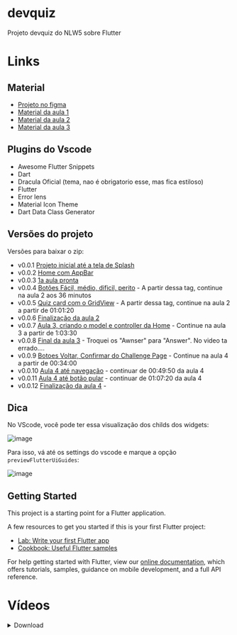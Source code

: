 # devquiz

Projeto devquiz do NLW5 sobre Flutter

# Links

## Material

- [Projeto no figma](https://www.figma.com/file/oee9kcqSdTnFoA6Q89qxGg/DevQuiz-(Copy)?node-id=0%3A1)
- [Material da aula 1](https://www.notion.so/Material-para-a-aula-01-92b506e9339f4f8b9b50612c7a414289)
- [Material da aula 2](https://www.notion.so/Roteiro-da-aula-331347b956d14167a92aeef7f85d3a23)
- [Material da aula 3](https://www.notion.so/Roteiro-da-aula-4ff471e6c6274d82aaaf293734b5761f)

## Plugins do Vscode

- Awesome Flutter Snippets
- Dart
- Dracula Oficial (tema, nao é obrigatorio esse, mas fica estiloso)
- Flutter
- Error lens
- Material Icon Theme
- Dart Data Class Generator

## Versões do projeto

Versões para baixar o zip:

- v0.0.1 [Projeto inicial até a tela de Splash](https://github.com/danielschmitz/devquiz/releases/tag/v0.0.1)
- v0.0.2 [Home com AppBar](https://github.com/danielschmitz/devquiz/releases/tag/v0.0.2)
- v0.0.3 [1a aula pronta](https://github.com/danielschmitz/devquiz/releases/tag/v0.0.3)
- v0.0.4 [Botões Fácil, médio, dificil, perito](https://github.com/danielschmitz/devquiz/releases/tag/v0.0.4) - A partir dessa tag, continue na aula 2 aos 36 minutos
- v0.0.5 [Quiz card com o GridView](https://github.com/danielschmitz/devquiz/releases/tag/v0.0.5) - A partir dessa tag, continue na aula 2 a partir de 01:01:20
- v0.0.6 [Finalização da aula 2](https://github.com/danielschmitz/devquiz/releases/tag/v0.0.6)
- v0.0.7 [Aula 3, criando o model e controller da Home](https://github.com/danielschmitz/devquiz/releases/tag/v0.0.7) - Continue na aula 3 a partir de 1:03:30
- v0.0.8 [Final da aula 3](https://github.com/danielschmitz/devquiz/releases/tag/v0.0.8) - Troquei os "Awnser" para "Answer". No video ta errado....
- v0.0.9 [Botoes Voltar, Confirmar do Challenge Page](https://github.com/danielschmitz/devquiz/releases/tag/v0.0.9) - Continue na aula 4 a partir de 00:34:00
- v0.0.10 [Aula 4 até navegação](https://github.com/danielschmitz/devquiz/releases/tag/v0.0.10) - continuar de 00:49:50 da aula 4
- v0.0.11 [Aula 4 até botão pular](https://github.com/danielschmitz/devquiz/releases/tag/v0.0.11) - continuar de 01:07:20 da aula 4
- v0.0.12 [Finalização da aula 4](https://github.com/danielschmitz/devquiz/releases/tag/v0.0.12) - 

## Dica

No VScode, você pode ter essa visualização dos childs dos widgets:

![image](https://user-images.githubusercontent.com/1509692/115576113-91846100-a299-11eb-85bc-a40283555dc9.png)

Para isso, vá até os settings do vscode e marque a opção `previewFlutterUiGuides`:

![image](https://user-images.githubusercontent.com/1509692/115384248-35dca980-a1ad-11eb-9384-d2cc1d445ff1.png)


## Getting Started

This project is a starting point for a Flutter application.

A few resources to get you started if this is your first Flutter project:

- [Lab: Write your first Flutter app](https://flutter.dev/docs/get-started/codelab)
- [Cookbook: Useful Flutter samples](https://flutter.dev/docs/cookbook)

For help getting started with Flutter, view our
[online documentation](https://flutter.dev/docs), which offers tutorials,
samples, guidance on mobile development, and a full API reference.

# Vídeos

<details><summary>Download</summary>

- Aula Bônus (para iniciantes no flutter): [onedrive](https://1drv.ms/u/s!Apb0CbMZvL3sgfgvYeYmqcaCx_ObiQ?e=vWgcvf) | [gdrive](https://drive.google.com/file/d/1CVX9GjTwZHI1HHRzXVdVLPAkUSmOZU1p/view?usp=sharing)

- Aula 1: [onedrive](https://1drv.ms/u/s!Apb0CbMZvL3sgfgsOMcU1n4S3U7V5g?e=8kKGHL)  | [gdrive](https://drive.google.com/file/d/198XiuDDdDA3NM6AvRSG_a8WRrF2erBvs/view?usp=sharing)

- Aula 2: [one drive](https://1drv.ms/u/s!Apb0CbMZvL3sgfgtRSfCqSMjfvfE6A?e=WSZfZJ) | [gdrive](https://drive.google.com/file/d/15nZV_lzkDl8eOebpoBKIYQowiBSVfPV2/view?usp=sharing)

- Aula 3: [ondedrive](https://1drv.ms/u/s!Apb0CbMZvL3sgfguYyHp7Dj0lgiSKg?e=00Ah2Q) | [gdrive](https://drive.google.com/file/d/1it4UDarcILGkSwd6_bjYI_QusKjbtSiB/view?usp=sharing)

- Aula 4: [onedrive](https://1drv.ms/u/s!Apb0CbMZvL3sgfgwT-qzRHIVyNeKcw?e=Vvbsmy) | [gdrive](https://drive.google.com/file/d/19WoWGU3HvpLSvWwx2bbYXOxE7JqntWBT/view?usp=sharing)


## No youtube:

- Aula Bonus - https://youtu.be/_OeByq1RXu0
- Aula 1 - https://youtu.be/GSYaYunF0ws
- Aula 2 - https://youtu.be/3ImqUVDUBdE
- Aula 3 - https://youtu.be/pbZ5TrDSnt8
- Aula 4 - https://youtu.be/Sqoje4UNP3M

</details>
